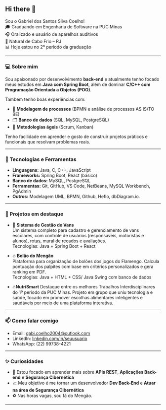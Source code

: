 ## Hi there 👋

Sou o Gabriel dos Santos Silva Coelho!  
🎓 Graduando em Engenharia de Software na PUC Minas  
🎧 Oralizado e usuário de aparelhos auditivos  
📍 Natural de Cabo Frio – RJ    
📊 Hoje estou no 2º período da graduação  

---

### 💻 Sobre mim

Sou apaixonado por desenvolvimento **back-end** e atualmente tenho focado meus estudos em **Java com Spring Boot**, além de dominar **C/C++ com Programação Orientada a Objetos (POO)**.

Também tenho boas experiências com:
- 🧠 **Modelagem de processos** (BPMN e análise de processos AS IS/TO BE)
- 🗂️ **Banco de dados** (SQL, MySQL, PostgreSQL)
- 🔄 **Metodologias ágeis** (Scrum, Kanban)

Tenho facilidade em aprender e gosto de construir projetos práticos e funcionais que resolvam problemas reais.

---

### 🚀 Tecnologias e Ferramentas

- **Linguagens:** Java, C, C++, JavaScript
- **Frameworks:** Spring Boot, React (básico)
- **Banco de dados:** MySQL, PostgreSQL
- **Ferramentas:** Git, GitHub, VS Code, NetBeans, MySQL Workbench, PgAdmin
- **Outros:** Modelagem UML, BPMN, Github, Heflo, dbDiagram.io.

---

### 📌 Projetos em destaque

- 🚌 **Sistema de Gestão de Vans**  
  Um sistema completo para cadastro e gerenciamento de vans escolares, com controle de usuários (responsáveis, motoristas e alunos), rotas, mural de recados e avaliações.  
  Tecnologias: Java + Spring Boot + React  

- 🔥 **Bolão do Mengão**  
  Plataforma para organização de bolões dos jogos do Flamengo. Calcula pontuação dos palpites com base em critérios personalizados e gera ranking em PDF.  
  Tecnologias: Java + HTML + CSS/ Java Swing com banco de dados

- 🔥**NutriSmart**
  Destaque entre os melhores Trabalhos Interdisciplinares do 1º período da PUC Minas. Projeto em grupo que uniu tecnologia e saúde, focado em promover escolhas alimentares inteligentes e   saudáveis por meio de uma plataforma interativa. 
  
  

---

### 📫 Como falar comigo

- Email: gabi.coelho2004@outlook.com 
- LinkedIn: [linkedin.com/in/seuusuario](https://www.linkedin.com/in/gabriel-coelho-765315350/)  
- WhatsApp: (22) 99738-4221  

---

### ✨ Curiosidades

- 🎯 Estou focado em aprender mais sobre **APIs REST**, **Aplicações Back-end** e **Segurança Cibernética**  
- 📈 Meu objetivo é me tornar um desenvolvedor **Dev Back-End** e **Atuar na área de Segurança Cibernética**
- ⚽ Nas horas vagas, sou fã do Mengão.

---

